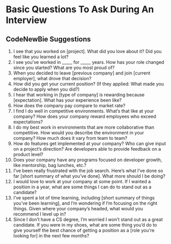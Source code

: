 # Basic Questions To Ask During An Interview

## CodeNewBie Suggestions

1. I see that you worked on [project]. What did you love about it? Did you feel like you learned a lot?
2. I see you’ve worked in _____ for _____ years. How has your role changed since you started? What are you most proud of?
3. When you decided to leave [previous company] and join [current employer], what drove that decision?
4. How did you get your current position? (If they applied: What made you decide to apply when you did?)
5. I hear that working in [type of company] is rewarding because [expectation]. What has your experience been like?
6. How does the company pay compare to market rate?
7. I find I do well in competitive environments. What’s that like at your company? How does your company reward employees who exceed expectations?
8. I do my best work in environments that are more collaborative than competitive. How would you describe the environment in your company? How much does it vary from team to team? 
9. How do features get implemented at your company? Who can give input on a project’s direction? Are developers able to provide feedback on a product level?
10. Does your company have any programs focused on developer growth, like mentorship, bag lunches, etc.?
11. I’ve been really frustrated with the job search. Here’s what I’ve done so far [short summary of what you’ve done]. What more should I be doing?
12. I would love to work at your company at some point. If I wanted a position in a year, what are some things I can do to stand out as a candidate?
13. I’ve spent a lot of time learning, including [short summary of things you’ve been learning], and I’m wondering if I’m focusing on the right things. Given where your company’s headed, what would you recommend I level up in?
14. Since I don’t have a CS degree, I’m worried I won’t stand out as a great candidate. If you were in my shoes, what are some thing you’d do to give yourself the best chance of getting a position as a [role you're looking for] in the next few months?